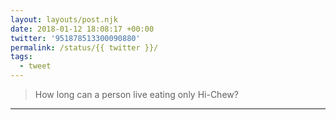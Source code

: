 ```yaml
---
layout: layouts/post.njk
date: 2018-01-12 18:08:17 +00:00
twitter: '951878513300090880'
permalink: /status/{{ twitter }}/
tags: 
  - tweet
---
```


> How long can a person live eating only Hi-Chew?

---
